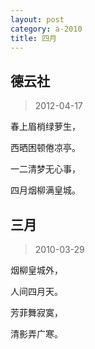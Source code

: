 ```yaml
---
layout: post
category: a-2010
title: 四月
---
```


## 德云社 ##

> 2012-04-17

春上眉梢绿萝生，

西晒困顿倦凉亭。

一二清梦无心事，

四月烟柳满皇城。

## 三月 ##

> 2010-03-29

烟柳皇城外， 

人间四月天。

芳菲舞寂寞，

清影弄广寒。
